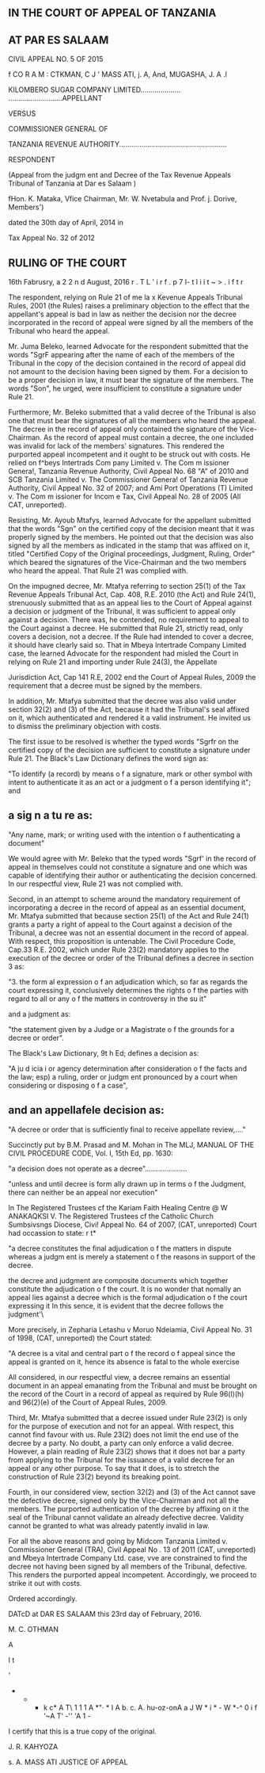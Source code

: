 ## IN THE COURT OF APPEAL OF TANZANIA

## AT PAR ES SALAAM

CIVIL APPEAL NO. 5 OF 2015

f  CO  R A M : CTKMAN, C J '   MASS  ATI, j.  A, And, MUGASHA, J. A .l

KILOMBERO SUGAR COMPANY LIMITED.................... ...........................APPELLANT

VERSUS

COMMISSIONER GENERAL OF

TANZANIA REVENUE AUTHORITY......................................................

RESPONDENT

(Appeal from the judgm ent and Decree of the Tax Revenue Appeals Tribunal of Tanzania at Dar es Salaam )

fHon.  K.  Mataka, Vfice Chairman,  Mr. W.  Nvetabula and Prof. j.   Dorive, Members')

dated  the 30th day of April, 2014 in

Tax Appeal No. 32 of 2012

## RULING OF THE COURT

16th   Fabrusry,  a   2 2 n d   August,  2016 r . T L ' i r f . p 7 I- t l i i   t ~ &gt; .   i f t r

The  respondent,  relying  on  Rule  21  of  me  la x   Kevenue  Appeals Tribunal  Rules,  2001  (the  Rules)  raises a  preliminary objection to the effect that  the  appellant's  appeal  is  bad  in  law  as  neither  the  decision  nor  the decree incorporated in the record of appeal were signed by all the members of the Tribunal who heard the appeal.

Mr.  Juma  Beleko,  learned Advocate for the respondent submitted that the  words "SgrF appearing  after the  name  of each  of the  members  of the Tribunal in the copy of the decision contained in the record of appeal did not amount to the decision  having  been  signed  by them.  For a  decision to  be a proper decision in law, it must bear the signature of the members. The words "Son",  he  urged, were insufficient to constitute a signature under Rule 21.

Furthermore,  Mr.  Beleko submitted that a valid decree of the Tribunal is also one that must bear the signatures of all the members who heard the appeal. The decree  in the  record  of appeal  only contained the signature of the Vice-Chairman. As the  record of appeal  must contain  a  decree, the one included was invalid for lack of the members' signatures. This  rendered the purported  appeal  incompetent and  it ought to  be struck out with  costs.  He relied  on  f^beys  Intertrads  Com pany  Limited v.  The  Com m issioner Genera!, Tanzania  Revenue Authority,  Civil Appeal  No.  68 "A" of 2010 and SCB Tanzania Limited v. The Commissioner Genera! of Tanzania Revenue  Authority, Civil Appeal No. 32 of 2007; and Ami Port Operations  (T)  Limited  v.  The  Com m issioner for  Incom e Tax,  Civil Appeal  No.  28 of 2005 (All CAT,  unreported).

Resisting, Mr. Ayoub  Mtafys, learned Advocate  for  the appellant submitted that the words "Sgn" on the certified  copy of the decision  meant that it was properly signed by the members.  He pointed out that the decision was also signed by all the members as indicated in the stamp that was affixed on  it,  titled  "Certified  Copy  of the  Original  proceedings,  Judgment,  Ruling, Order"  which  beared  the  signatures  of  the  Vice-Chairman  and  the  two members who heard the appeal. That Rule 21 was complied with.

On the impugned decree,  Mr.  Mtafya  referring to section  25(1) of the Tax Revenue Appeals Tribunal Act,  Cap.  408,  R.E.  2010  (the Act) and  Rule 24(1),  strenuously  submitted  that as  an  appeal  lies  to  the  Court of Appeal against a  decision  or judgment of the Tribunal,  it was  sufficient to  appeal only against a decision. There was,  he contended,  no requirement to appeal to the Court against a decree.  He submitted that Rule 21, strictly read, only covers a decision,  not a  decree.  If the Rule  had  intended to cover a  decree, it should  have  clearly  said  so.  That  in Mbeya  Intertrade  Company Limited  case,  the learned  Advocate  for  the  respondent  had  misled  the Court in  relying  on  Rule  21  and  importing  under  Rule  24(3),  the Appellate

Jurisdiction Act,  Cap  141  R.E,  2002 end the Court of Appeal  Rules,  2009 the requirement that  a decree must be signed  by the members.

In addition,  Mr.  Mtafya submitted that the decree was also valid under section  32(2)  and  (3)  of the Act,  because  it had  the Tribunal's  seal  affixed on  it,  which authenticated and  rendered  it a valid  instrument.  He invited  us to dismiss the preliminary objection with costs.

The first issue to be resolved is whether the typed words "Sgrfr on the certified  copy  of the  decision  are  sufficient to  constitute  a  signature  under Rule 21. The Black's Law Dictionary defines the word sign as:

"To identify (a record) by means o f  a signature,  mark or other symbol with intent to authenticate it as an act or a judgment o f  a person identifying it"; and

## a sig n a tu re  as:

"Any name,  mark; or writing used with  the intention o f authenticating a document"

We  would  agree  with  Mr.  Beleko  that  the  typed  words "Sgrf'  in  the record  of  appeal  in  themselves  could  not  constitute  a  signature  and  one which was capable of identifying their author or authenticating the decision concerned.  In our respectful view,  Rule 21 was not complied with.

Second,  in  an  attempt to  scheme around the  mandatory requirement of incorporating a decree in the  record of appeal as an essential document, Mr.  Mtafya  submitted  that  because section  25(1)  of the Act and  Rule  24(1) grants  a  party  a  right  of  appeal  to  the  Court  against  a  decision  of  the Tribunal,  a  decree was  not an  essential  document  in  the  record  of appeal. With respect, this proposition is untenable. The Civil Procedure Code, Cap.33 R.E.  2002,  which  under  Rule  23(2)  mandatory applies to the  execution  of the decree or order of the Tribunal defines a decree in  section  3  as:

"3.  the form al expression o f  an adjudication which, so far as regards the court expressing it, conclusively determines the rights o f the parties with regard to all or any o f  the matters in controversy in the su it"

and a judgment as:

"the statement given by a Judge or a Magistrate o f the grounds for a decree or order".

The Black's Law Dictionary, 9t h Ed;  defines a decision as:

"A ju d icia i or agency determination after consideration o f the facts and the law;  esp) a ruling,  order or  judgm ent pronounced by a court when considering or disposing o f a case",

## and an appellafele decision as:

"A  decree  or  order  that  is  sufficiently  final  to  receive appellate review,...."

Succinctly  put  by  B.M.  Prasad  and  M.  Mohan  in The  MLJ,  MANUAL OF THE CIVIL PROCEDURE CODE, Vol. I,  15th  Ed,  pp.  1630:

"a decision does not operate as a decree".....................

"unless and until decree is form ally drawn up in terms o f the  Judgment, there  can  neither  be  an  appeal  nor execution"

In The Registered Trustees cf the Kariam  Faith Healing Centre @ W ANAKAQKSI V. The Registered Trustees cf the Catholic Church Sumbsivsngs Diocese, Civi! Appeal No. 64 of 2007, (CAT, unreported) Court had occassion to state: r t*

"a decree constitutes the final adjudication o f  the matters in dispute  whereas a judgm ent is merely a statement o f the reasons in support of the decree.

the  decree  and judgment  are  composite documents which together constitute the adjudication o f  the court. It is no wonder that nomally an appeal lies against a decree which is the formal adjudication o f the court expressing it   In  this sence,  it is evident that the decree follows the judgment'\

More  precisely, in Zepharia  Letashu  v Moruo  Ndeiamia,  Civil Appeal  No.  31 of 1998,  (CAT,  unreported) the Court stated:

"A decree is a vital  and central  part o f  the record  o f  appeal since the appeal is  granted on it, hence its absence is fatal to the whole exercise

All  considered,  in  our  respectful  view,  a  decree  remains  an  essential document in  an  appeal  emanating  from  the Tribunal  and  must  be  brought on the record of the Court in a record of appeal as required by Rule 96(l)(h) and 96(2)(e) of the Court of Appeal  Rules,  2009.

Third,  Mr.  Mtafya  submitted that a  decree  issued  under Rule  23(2)  is only for the  purpose of execution  and  not for an  appeal.  With  respect,  this cannot  find  favour  with  us.  Rule  23(2)  does  not  limit  the  end  use  of the decree  by  a  party.  No  doubt,  a  party  can  only  enforce  a  valid  decree. However,  a  plain  reading  of Rule  23(2)  shows that  it does  not  bar a  party from applying to the Tribunal for the issuance of a valid decree for an appeal or any other  purpose.  To  say that  it does,  is to  stretch  the  construction  of Rule 23(2)  beyond  its breaking  point.

Fourth,  in our considered view, section 32(2) and (3) of the Act cannot save the defective decree, signed only by the Vice-Chairman and  not all the members. The  purported  authentication  of the  decree  by affixing  on  it the seal  of  the  Tribunal  cannot  validate  an  already  defective  decree.  Validity cannot be granted to what was already patently invalid in law.

For all  the  above  reasons  and  going  by Midcom Tanzania  Limited v.  Commissioner General  (TRA),  Civil Appeal No . 13  of  2011  (CAT, unreported)  and  Mbeya  Intertrade  Company  Ltd.  case, vve are constrained  to  find  the  decree  not  having  been  signed  by  all  members  of the  Tribunal,  defective.  This  renders  the  purported  appeal  incompetent. Accordingly, we proceed to strike it out with costs.

Ordered accordingly.

DATcD at DAR ES SALAAM this 23rd  day of February,  2016.

<!-- image -->

M.  C.  OTHMAN

A

I t

'

* * - k c* A T\  1 1 1 A *"· * I A b.  c.  A.  hu-oz-onA a J W * i * -   W *-^ 0  i f '~A T' -'' 'A  1 -

I  certify that this is a true copy of the original.

<!-- image -->

J.  R.  KAHYOZA

s. A. MASS  ATI JUSTICE OF APPEAL